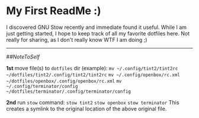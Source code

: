 My First ReadMe :) 
=


I discovered GNU Stow recently and immediate found it useful. While I am just getting started, I hope to keep track of all my favorite dotfiles here. Not really for sharing, as I don't really know WTF I am doing ;) 

---

#*#NoteToSelf*

**1st** move file(s) to `dotfiles` dir (example):
`mv ~/.config/tint2/tint2rc ~/dotfiles/tint2/.config/tint2/tint2rc`
`mv ~/.config/openbox/rc.xml ~/dotfiles/openbox/.config/openbox/rc.xml`
`mv ~/.config/terminator/config ~/dotfiles/terminator/.config/terminator/config`

**2nd** run `stow` command:
`stow tint2`
`stow openbox`
`stow terminator`
This creates a symlink to the original location of the above original file.